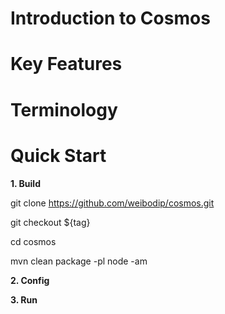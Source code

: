 # Introduction to Cosmos

# Key Features

# Terminology

# Quick Start

**1. Build**

   git clone https://github.com/weibodip/cosmos.git

   git checkout ${tag}

   cd cosmos

   mvn clean package -pl node -am

**2. Config**

**3. Run**